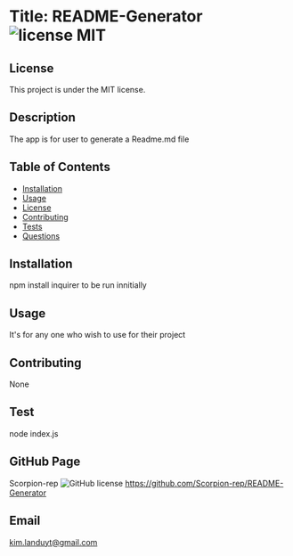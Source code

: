 # Title: README-Generator ![license MIT](https://img.shields.io/badge/license-MIT-green)

## License
This project is under the MIT license.

## Description
The app is for user to generate a Readme.md file

## Table of Contents
* [Installation](#installation)
* [Usage](#usage)
* [License](#license)
* [Contributing](#contributing)
* [Tests](#test)
* [Questions](#questions)

## Installation
npm install inquirer to be run innitially

## Usage
It's for any one who wish to use for their project

## Contributing
None

## Test
node index.js

## GitHub Page
Scorpion-rep
![GitHub license](https://img.shields.io/badge/license-MIT-blue.svg)
https://github.com/Scorpion-rep/README-Generator

## Email
kim.landuyt@gmail.com

